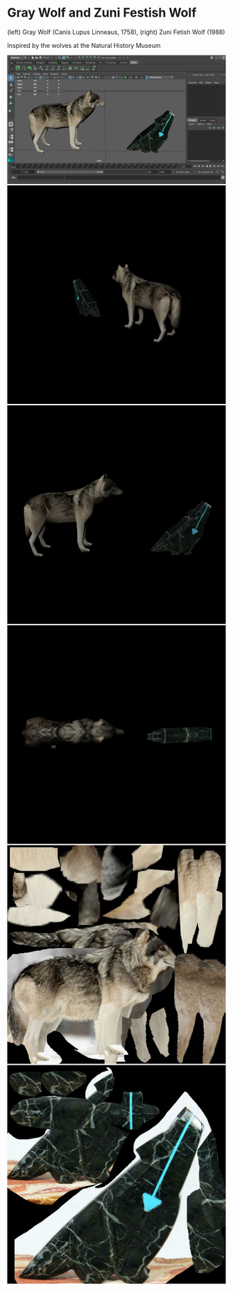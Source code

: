 # Gray Wolf and Zuni Festish Wolf

<p>
(left) Gray Wolf (Canis Lupus Linneaus, 1758), (right) Zuni Fetish Wolf (1988)

Inspired by the wolves at the Natural History Museum
</p>

<p align="center"> 
  <img src="https://github.com/MSkall/Models/blob/master/Maya/Wolf_Zuni/Pictures/four_window_wolf_zuni_view.png">
  <img src="https://github.com/MSkall/Models/blob/master/Maya/Wolf_Zuni/Pictures/wolf_zuni_persp_back_view.jpg">
  <img src="https://github.com/MSkall/Models/blob/master/Maya/Wolf_Zuni/Pictures/wolf_zuni_side_view.jpg">
  <img src="https://github.com/MSkall/Models/blob/master/Maya/Wolf_Zuni/Pictures/wolf_zuni_top_view.jpg">
  <img src="https://github.com/MSkall/Models/blob/master/Maya/Wolf_Zuni/Pictures/final_wolf_UV_snapshot.jpg">
  <img src="https://github.com/MSkall/Models/blob/master/Maya/Wolf_Zuni/Pictures/final_zuni_UV_snapshot.jpg">
</p>
